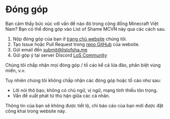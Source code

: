 # Đóng góp
Bạn cảm thấy bức xúc với vấn đề nào đó trong cộng đồng Minecraft Việt Nam? Bạn có thể đóng góp vào List of Shame MCVN này qua các cách sau.

1. Nộp đóng góp của bạn ở [trang chủ website](https://www.listofsha.me/#report) chúng tôi.
2. Tạo Issue hoặc Pull Request trong [repo GitHub](https://github.com/sysadminhater/list-of-shame-reborn/) của website.
3. Gửi email đến [submit@listofsha.me](mailto:submot@listofsha.me)
4. Gửi góp ý tại server Discord [LoS Community](https://discord.gg/d2MCuzeZT4)

Chúng tôi chấp nhận mọi đóng góp / tố cáo kể cả lừa đảo, phân biệt vùng miền, v.v. 

Tuy nhiên chúng tôi không chấp nhận các đóng góp hoặc tố cáo như sau:
- Lời nói thô bạo, không có chủ ngữ, vị ngữ, mạng tính thiếu tôn trọng.
- Vấn đề xuất phát từ thù hận giữa các cá nhân.

Thông tin của bạn sẽ không được tiết lộ, chỉ báo cáo của bạn mới được đặt công khai trong website này.
